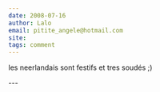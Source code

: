```yaml
---
date: 2008-07-16
author: Lalo
email: pitite_angele@hotmail.com
site: 
tags: comment
---
```


<p>les neerlandais sont festifs et tres soudés ;)</p>
---